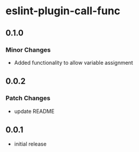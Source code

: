 # eslint-plugin-call-func

## 0.1.0

### Minor Changes

- Added functionality to allow variable assignment

## 0.0.2

### Patch Changes

- update README

## 0.0.1

- initial release
